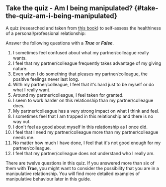 ## Take the quiz - Am I being manipulated? {#take-the-quiz-am-i-being-manipulated}

A quiz (researched and taken from [this book](https://www.amazon.co.uk/Whos-Pulling-Your-Strings-Manipulation/dp/0071446729)) to self-assess the healthiness of a personal/professional relationship:

Answer the following questions with a **_True_** or **_False_**.

1.  I sometimes feel confused about what my partner/colleague really wants.
2.  I feel that my partner/colleague frequently takes advantage of my giving nature.
3.  Even when I do something that pleases my partner/colleague, the positive feelings never last long.
4.  With my partner/colleague, I feel that it&#039;s hard just to be myself or do what I really want.
5.  Around my partner/colleague, I feel taken for granted.
6.  I seem to work harder on this relationship than my partner/colleague does.
7.  My partner/colleague has a very strong impact on what I think and feel.
8.  I sometimes feel that I am trapped in this relationship and there is no way out.
9.  I don&#039;t feel as good about myself in this relationship as I once did.
10.  I feel that I need my partner/colleague more than my partner/colleague needs me.
11.  No matter how much I have done, I feel that it&#039;s not good enough for my partner/colleague.
12.  I feel that my partner/colleague does not understand who I really am.

There are twelve questions in this quiz. If you answered more than six of them with **_True_**, you might want to consider the possibility that you are in a manipulative relationship. You will find more detailed examples of manipulative behaviour later in this guide.